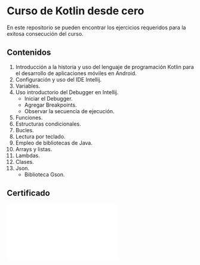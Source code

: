 # Curso de Kotlin desde cero

En este repositorio se pueden encontrar los ejercicios requeridos para la exitosa consecución del curso.

## Contenidos

1. Introducción a la historia y uso del lenguaje de programación Kotlin para el desarrollo de aplicaciones móviles en Android.
2. Configuración y uso del IDE Intellij.
3. Variables.
4. Uso introductorio del Debugger en Intellij.
	* Iniciar el Debugger.
	* Agregar Breakpoints.
	* Observar la secuencia de ejecución.
5. Funciones.
6. Estructuras condicionales.
7. Bucles.
8. Lectura por teclado.
9. Empleo de bibliotecas de Java.
10. Arrays y listas.
11. Lambdas.
12. Clases.
13. Json.
	* Biblioteca Gson.

## Certificado

![Certificado curso Kotlin](certificado_fundamentosKotlin.pdf)
